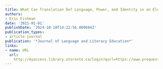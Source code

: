 ```yaml
---
title: What Can Translation Do? Language, Power, and Identity in an Elementary Classroom
authors:
- Eric Fishman
date: '2021-01-01'
publishDate: '2024-10-10T14:22:56.009694Z'
publication_types:
- article-journal
publication: '*Journal of Language and Literacy Education*'
links:
- name: URL
  url: 
    http://myaccess.library.utoronto.ca/login?qurl=https://www.proquest.com/docview/2560406819?accountid=14771&bdid=38382&_bd=FljM11ucnnOIJwdJEbsDayfjlXg%3D
---
```

